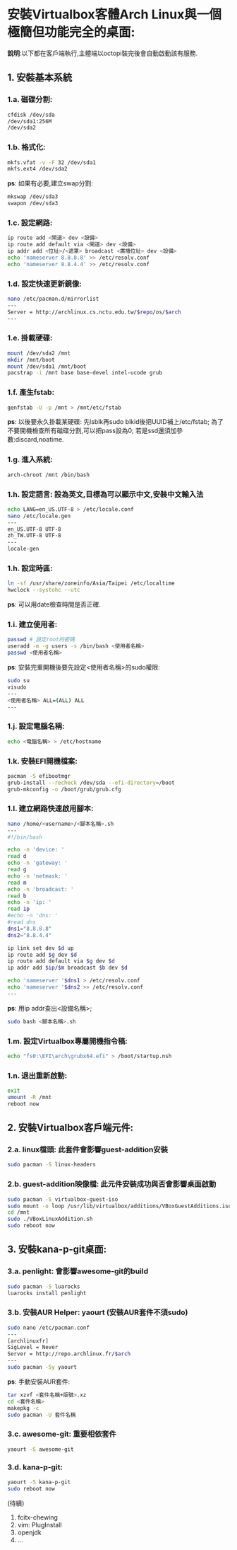 # 安裝Virtualbox客體Arch Linux與一個極簡但功能完全的桌面:

**說明**:以下都在客戶端執行,主體端以octopi裝完後會自動啟動該有服務.

## 1. 安裝基本系統
### 1.a. 磁碟分割:
```bash
cfdisk /dev/sda
/dev/sda1:256M
/dev/sda2
```
### 1.b. 格式化:
```bash
mkfs.vfat -v -F 32 /dev/sda1
mkfs.ext4 /dev/sda2
```
**ps**: 如果有必要,建立swap分割:
```bash
mkswap /dev/sda3
swapon /dev/sda3
```
### 1.c. 設定網路:
```bash
ip route add <閘道> dev <設備>
ip route add default via <閘道> dev <設備>
ip addr add <位址>/<遮罩> broadcast <廣播位址> dev <設備>
echo 'nameserver 8.8.8.8' >> /etc/resolv.conf
echo 'nameserver 8.8.4.4' >> /etc/resolv.conf
```
### 1.d. 設定快速更新鏡像:
```bash
nano /etc/pacman.d/mirrorlist
---
Server = http://archlinux.cs.nctu.edu.tw/$repo/os/$arch
---
```
### 1.e. 掛載硬碟:
```bash
mount /dev/sda2 /mnt
mkdir /mnt/boot
mount /dev/sda1 /mnt/boot
pacstrap -i /mnt base base-devel intel-ucode grub
```
### 1.f. 產生fstab:
```bash
genfstab -U -p /mnt > /mnt/etc/fstab
```
**ps**: 以後要永久掛載某硬碟:
先lsblk再sudo blkid後把UUID補上/etc/fstab;
為了不要開機檢查所有磁碟分割,可以把pass設為0;
若是ssd還須加參數:discard,noatime.
### 1.g. 進入系統:
```bash
arch-chroot /mnt /bin/bash
```
### 1.h. 設定語言: 設為英文,目標為可以顯示中文,安裝中文輸入法
```bash
echo LANG=en_US.UTF-8 > /etc/locale.conf
nano /etc/locale.gen
---
en_US.UTF-8 UTF-8
zh_TW.UTF-8 UTF-8
---
locale-gen
```
### 1.h. 設定時區:
```bash
ln -sf /usr/share/zoneinfo/Asia/Taipei /etc/localtime
hwclock --systohc --utc
```
**ps**: 可以用date檢查時間是否正確.
### 1.i. 建立使用者:
```bash
passwd # 設定root的密碼
useradd -m -g users -s /bin/bash <使用者名稱>
passwd <使用者名稱>
```
**ps**: 安裝完重開機後要先設定<使用者名稱>的sudo權限:
```bash
sudo su
visudo
---
<使用者名稱> ALL=(ALL) ALL
---
```
### 1.j. 設定電腦名稱:
```bash
echo <電腦名稱> > /etc/hostname
```
### 1.k. 安裝EFI開機檔案:
```bash
pacman -S efibootmgr
grub-install --recheck /dev/sda --efi-directory=/boot
grub-mkconfig -o /boot/grub/grub.cfg
```
### 1.l. 建立網路快速啟用腳本:
```bash
nano /home/<username>/<腳本名稱>.sh
---
#!/bin/bash

echo -n 'device: '
read d
echo -n 'gateway: '
read g
echo -n 'netmask: '
read m
echo -n 'broadcast: '
read b
echo -n 'ip: '
read ip
#echo -n 'dns: '
#read dns
dns1="8.8.8.8"
dns2="8.8.4.4"

ip link set dev $d up
ip route add $g dev $d
ip route add default via $g dev $d
ip addr add $ip/$m broadcast $b dev $d

echo 'nameserver '$dns1 > /etc/resolv.conf
echo 'nameserver '$dns2 >> /etc/resolv.conf
---
```
**ps**: 用ip addr查出<設備名稱>;
```bash
sudo bash <腳本名稱>.sh
```
### 1.m. 設定Virtualbox專屬開機指令稿:
```bash
echo "fs0:\EFI\arch\grubx64.efi" > /boot/startup.nsh
```
### 1.n. 退出重新啟動:
```bash
exit
umount -R /mnt
reboot now
```
## 2. 安裝Virtualbox客戶端元件:
### 2.a. linux檔頭: 此套件會影響guest-addition安裝
```bash
sudo pacman -S linux-headers
```
### 2.b. guest-addition映像檔: 此元件安裝成功與否會影響桌面啟動
```bash
sudo pacman -S virtualbox-guest-iso
sudo mount -o loop /usr/lib/virtualbox/additions/VBoxGuestAdditions.iso /mnt
cd /mnt
sudo ./VBoxLinuxAddition.sh
sudo reboot now
```
## 3. 安裝kana-p-git桌面:
### 3.a. penlight: 會影響awesome-git的build
```bash
sudo pacman -S luarocks
luarocks install penlight
```
### 3.b. 安裝AUR Helper: yaourt (安裝AUR套件不須sudo)
```bash
sudo nano /etc/pacman.conf
---
[archlinuxfr]
SigLevel = Never
Server = http://repo.archlinux.fr/$arch
---
sudo pacman -Sy yaourt
```
**ps**: 手動安裝AUR套件:
```bash
tar xzvf <套件名稱+版號>.xz
cd <套件名稱>
makepkg -c
sudo pacman -U 套件名稱
```
### 3.c. awesome-git: 重要相依套件
```bash
yaourt -S awesome-git
```
### 3.d. kana-p-git:
```bash
yaourt -S kana-p-git
sudo reboot now
```
(待續)

1. fcitx-chewing
2. vim: PlugInstall
3. openjdk
4. ...

